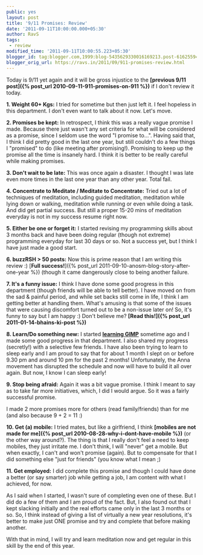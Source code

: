 ```yaml
---
public: yes
layout: post
title: '9/11 Promises: Review'
date: '2011-09-11T10:00:00.000+05:30'
author: RavS
tags:
 - review
modified_time: '2011-09-11T10:00:55.223+05:30'
blogger_id: tag:blogger.com,1999:blog-5435629330016169213.post-6162559482391314356
blogger_orig_url: https://ravs.in/2011/09/911-promises-review.html
---
```


Today is 9/11 yet again and it will be gross injustice to the **[previous 9/11 post]({% post_url 2010-09-11-911-promises-on-911 %})** if I don't review it today.

**1. Weight 60+ Kgs:** I tried for sometime but then just left it. I feel hopeless in this department. I don't even want to talk about it now. Let's move.

**2. Promises be kept:** In retrospect, I think this was a really vague promise I made. Because there just wasn't any set criteria for what will be considered as a promise, since I seldom use the word "I promise to...". Having said that, I think I did pretty good in the last one year, but still couldn't do a few things I "promised" to do (like meeting after promising!). Promising to keep up the promise all the time is insanely hard. I think it is better to be really careful while making promises.

**3. Don't wait to be late:** This was once again a disaster. I thought I was late even more times in the last one year than any other year. Total fail.

**4. Concentrate to Meditate / Meditate to Concentrate:** Tried out a lot of techniques of meditation, including guided meditation, meditation while lying down or walking, meditation while running or even while doing a task. And did get partial success. But still a proper 15-20 mins of meditation everyday is not in my success resume right now.

**5. Either be one or forget it:** I started revising my programming skills about 3 months back and have been doing regular (though not extreme) programming everyday for last 30 days or so. Not a success yet, but I think I have just made a good start.

**6. buzzRSH > 50 posts:** Now this is prime reason that I am writing this review :) [**Full success!**]({% post_url 2011-09-10-anosm-blog-story-after-one-year %}) (though it came dangerously close to being another failure.

**7. It's a funny issue:** I think I have done some good progress in this department (though friends will be able to tell better). I have moved on from the sad & painful period, and while set backs still come in life, I think I am getting better at handling them. What's amusing is that some of the issues that were causing discomfort turned out to be a non-issue later on! So, it's funny to say but I am happy :) Don't believe me? **[Read this!]({% post_url 2011-01-14-bhains-ki-post %})**

**8. Learn/Do something new:** I started **[learning GIMP](http://thinkxp.blogspot.com/2011/08/digital-art-day.html)** sometime ago and I made some good progress in that department. I also shared my progress (secretly!) with a selective few friends. I have also been trying to learn to sleep early and I am proud to say that for about 1 month I slept on or before 9.30 pm and around 10 pm for the past 2 months! Unfortunately, the Anna movement has disrupted the schedule and now will have to build it all over again. But now, I know I can sleep early!

**9. Stop being afraid:** Again it was a bit vague promise. I think I meant to say as to take far more initiatives, which, I did I would argue. So it was a fairly successful promise.

I made 2 more promises more for others (read family/friends) than for me (and also because 9 + 2 = 11 :) 

**10. Get (a) mobile:** I tried mates, but like a girlfriend, I think **[mobiles are not made for me]({% post_url 2010-08-28-why-i-dont-have-mobile %})** (or the other way around?). The thing is that I really don't feel a need to keep mobiles, they just irritate me. I don't think, I will "never" get a mobile. But when exactly, I can't and won't promise (again). But to compensate for that I did something else "just for friends" (you know what I mean ;)

**11. Get employed:** I did complete this promise and though I could have done a better (or say smarter) job while getting a job, I am content with what I achieved, for now.

As I said when I started, I wasn't sure of completing even one of these. But I did do a few of them and I am proud of the fact. But, I also found out that I kept slacking initially and the real efforts came only in the last 3 months or so. So, I think instead of giving a list of virtually a new year resolutions, it's better to make just ONE promise and try and complete that before making another.

With that in mind, I will try and learn meditation now and get regular in this skill by the end of this year.
